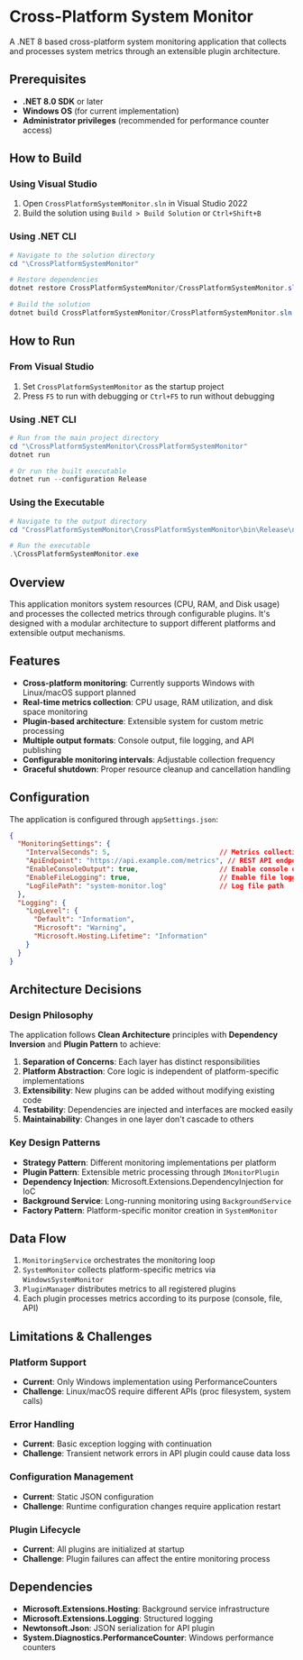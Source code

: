 # Cross-Platform System Monitor

A .NET 8 based cross-platform system monitoring application that collects and processes system metrics through an extensible plugin architecture.

## Prerequisites

- **.NET 8.0 SDK** or later
- **Windows OS** (for current implementation)
- **Administrator privileges** (recommended for performance counter access)

## How to Build

### Using Visual Studio
1. Open `CrossPlatformSystemMonitor.sln` in Visual Studio 2022
2. Build the solution using `Build > Build Solution` or `Ctrl+Shift+B`

### Using .NET CLI
```powershell
# Navigate to the solution directory
cd "\CrossPlatformSystemMonitor"

# Restore dependencies
dotnet restore CrossPlatformSystemMonitor/CrossPlatformSystemMonitor.sln

# Build the solution
dotnet build CrossPlatformSystemMonitor/CrossPlatformSystemMonitor.sln --configuration Release
```

## How to Run

### From Visual Studio
1. Set `CrossPlatformSystemMonitor` as the startup project
2. Press `F5` to run with debugging or `Ctrl+F5` to run without debugging

### Using .NET CLI
```powershell
# Run from the main project directory
cd "\CrossPlatformSystemMonitor\CrossPlatformSystemMonitor"
dotnet run

# Or run the built executable
dotnet run --configuration Release
```

### Using the Executable
```powershell
# Navigate to the output directory
cd "CrossPlatformSystemMonitor\CrossPlatformSystemMonitor\bin\Release\net8.0"

# Run the executable
.\CrossPlatformSystemMonitor.exe
```

## Overview

This application monitors system resources (CPU, RAM, and Disk usage) and processes the collected metrics through configurable plugins. It's designed with a modular architecture to support different platforms and extensible output mechanisms.

## Features

- **Cross-platform monitoring**: Currently supports Windows with Linux/macOS support planned
- **Real-time metrics collection**: CPU usage, RAM utilization, and disk space monitoring
- **Plugin-based architecture**: Extensible system for custom metric processing
- **Multiple output formats**: Console output, file logging, and API publishing
- **Configurable monitoring intervals**: Adjustable collection frequency
- **Graceful shutdown**: Proper resource cleanup and cancellation handling

## Configuration

The application is configured through `appSettings.json`:

```json
{
  "MonitoringSettings": {
    "IntervalSeconds": 5,                           // Metrics collection interval
    "ApiEndpoint": "https://api.example.com/metrics", // REST API endpoint for publishing
    "EnableConsoleOutput": true,                    // Enable console output plugin
    "EnableFileLogging": true,                      // Enable file logging plugin
    "LogFilePath": "system-monitor.log"             // Log file path
  },
  "Logging": {
    "LogLevel": {
      "Default": "Information",
      "Microsoft": "Warning",
      "Microsoft.Hosting.Lifetime": "Information"
    }
  }
}
```

## Architecture Decisions

### Design Philosophy

The application follows **Clean Architecture** principles with **Dependency Inversion** and **Plugin Pattern** to achieve:

1. **Separation of Concerns**: Each layer has distinct responsibilities
2. **Platform Abstraction**: Core logic is independent of platform-specific implementations
3. **Extensibility**: New plugins can be added without modifying existing code
4. **Testability**: Dependencies are injected and interfaces are mocked easily
5. **Maintainability**: Changes in one layer don't cascade to others

### Key Design Patterns

- **Strategy Pattern**: Different monitoring implementations per platform
- **Plugin Pattern**: Extensible metric processing through `IMonitorPlugin`
- **Dependency Injection**: Microsoft.Extensions.DependencyInjection for IoC
- **Background Service**: Long-running monitoring using `BackgroundService`
- **Factory Pattern**: Platform-specific monitor creation in `SystemMonitor`

## Data Flow

1. `MonitoringService` orchestrates the monitoring loop
2. `SystemMonitor` collects platform-specific metrics via `WindowsSystemMonitor`
3. `PluginManager` distributes metrics to all registered plugins
4. Each plugin processes metrics according to its purpose (console, file, API)

## Limitations & Challenges

### Platform Support
- **Current**: Only Windows implementation using PerformanceCounters
- **Challenge**: Linux/macOS require different APIs (proc filesystem, system calls)

### Error Handling
- **Current**: Basic exception logging with continuation
- **Challenge**: Transient network errors in API plugin could cause data loss

### Configuration Management
- **Current**: Static JSON configuration
- **Challenge**: Runtime configuration changes require application restart

### Plugin Lifecycle
- **Current**: All plugins are initialized at startup
- **Challenge**: Plugin failures can affect the entire monitoring process

## Dependencies

- **Microsoft.Extensions.Hosting**: Background service infrastructure
- **Microsoft.Extensions.Logging**: Structured logging
- **Newtonsoft.Json**: JSON serialization for API plugin
- **System.Diagnostics.PerformanceCounter**: Windows performance counters